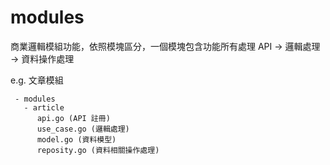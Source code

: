 # modules
商業邏輯模組功能，依照模塊區分，一個模塊包含功能所有處理 API -> 邏輯處理 -> 資料操作處理

e.g. 文章模組
```
 - modules
   - article
      api.go (API 註冊)
      use_case.go (邏輯處理)
      model.go (資料模型)
      reposity.go (資料相關操作處理)
```